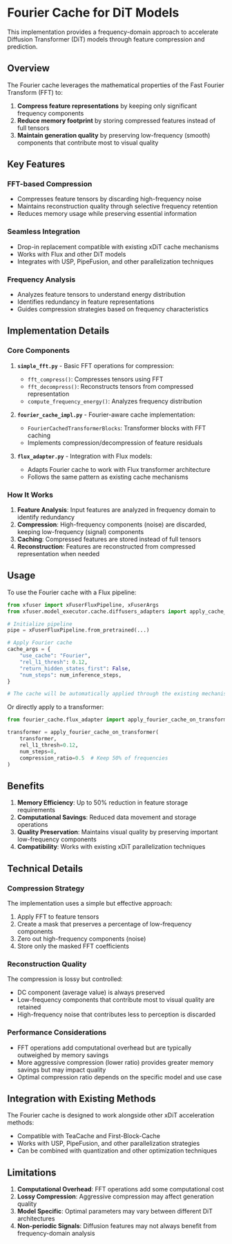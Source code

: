 # Fourier Cache for DiT Models

This implementation provides a frequency-domain approach to accelerate Diffusion Transformer (DiT) models through feature compression and prediction.

## Overview

The Fourier cache leverages the mathematical properties of the Fast Fourier Transform (FFT) to:
1. **Compress feature representations** by keeping only significant frequency components
2. **Reduce memory footprint** by storing compressed features instead of full tensors
3. **Maintain generation quality** by preserving low-frequency (smooth) components that contribute most to visual quality

## Key Features

### FFT-based Compression
- Compresses feature tensors by discarding high-frequency noise
- Maintains reconstruction quality through selective frequency retention
- Reduces memory usage while preserving essential information

### Seamless Integration
- Drop-in replacement compatible with existing xDiT cache mechanisms
- Works with Flux and other DiT models
- Integrates with USP, PipeFusion, and other parallelization techniques

### Frequency Analysis
- Analyzes feature tensors to understand energy distribution
- Identifies redundancy in feature representations
- Guides compression strategies based on frequency characteristics

## Implementation Details

### Core Components

1. **`simple_fft.py`** - Basic FFT operations for compression:
   - `fft_compress()`: Compresses tensors using FFT
   - `fft_decompress()`: Reconstructs tensors from compressed representation
   - `compute_frequency_energy()`: Analyzes frequency distribution

2. **`fourier_cache_impl.py`** - Fourier-aware cache implementation:
   - `FourierCachedTransformerBlocks`: Transformer blocks with FFT caching
   - Implements compression/decompression of feature residuals

3. **`flux_adapter.py`** - Integration with Flux models:
   - Adapts Fourier cache to work with Flux transformer architecture
   - Follows the same pattern as existing cache mechanisms

### How It Works

1. **Feature Analysis**: Input features are analyzed in frequency domain to identify redundancy
2. **Compression**: High-frequency components (noise) are discarded, keeping low-frequency (signal) components
3. **Caching**: Compressed features are stored instead of full tensors
4. **Reconstruction**: Features are reconstructed from compressed representation when needed

## Usage

To use the Fourier cache with a Flux pipeline:

```python
from xfuser import xFuserFluxPipeline, xFuserArgs
from xfuser.model_executor.cache.diffusers_adapters import apply_cache_on_transformer

# Initialize pipeline
pipe = xFuserFluxPipeline.from_pretrained(...)

# Apply Fourier cache
cache_args = {
    "use_cache": "Fourier",
    "rel_l1_thresh": 0.12,
    "return_hidden_states_first": False,
    "num_steps": num_inference_steps,
}

# The cache will be automatically applied through the existing mechanism
```

Or directly apply to a transformer:

```python
from fourier_cache.flux_adapter import apply_fourier_cache_on_transformer

transformer = apply_fourier_cache_on_transformer(
    transformer,
    rel_l1_thresh=0.12,
    num_steps=8,
    compression_ratio=0.5  # Keep 50% of frequencies
)
```

## Benefits

1. **Memory Efficiency**: Up to 50% reduction in feature storage requirements
2. **Computational Savings**: Reduced data movement and storage operations
3. **Quality Preservation**: Maintains visual quality by preserving important low-frequency components
4. **Compatibility**: Works with existing xDiT parallelization techniques

## Technical Details

### Compression Strategy

The implementation uses a simple but effective approach:
1. Apply FFT to feature tensors
2. Create a mask that preserves a percentage of low-frequency components
3. Zero out high-frequency components (noise)
4. Store only the masked FFT coefficients

### Reconstruction Quality

The compression is lossy but controlled:
- DC component (average value) is always preserved
- Low-frequency components that contribute most to visual quality are retained
- High-frequency noise that contributes less to perception is discarded

### Performance Considerations

- FFT operations add computational overhead but are typically outweighed by memory savings
- More aggressive compression (lower ratio) provides greater memory savings but may impact quality
- Optimal compression ratio depends on the specific model and use case

## Integration with Existing Methods

The Fourier cache is designed to work alongside other xDiT acceleration methods:
- Compatible with TeaCache and First-Block-Cache
- Works with USP, PipeFusion, and other parallelization strategies
- Can be combined with quantization and other optimization techniques

## Limitations

1. **Computational Overhead**: FFT operations add some computational cost
2. **Lossy Compression**: Aggressive compression may affect generation quality
3. **Model Specific**: Optimal parameters may vary between different DiT architectures
4. **Non-periodic Signals**: Diffusion features may not always benefit from frequency-domain analysis